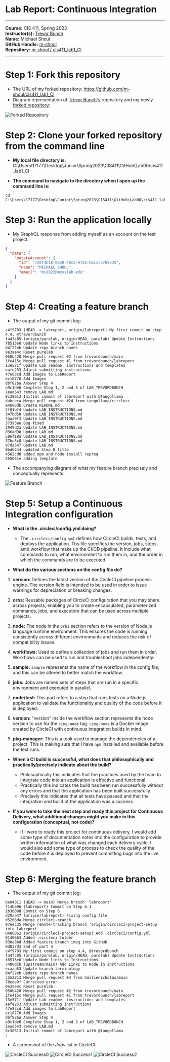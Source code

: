 # Lab Report: Continuous Integration
___
**Course:** CIS 411, Spring 2023  
**Instructor(s):** [Trevor Bunch](https://github.com/trevordbunch)  
**Name:** Michael Shoul  
**GitHub Handle:** [m-shoul](https://github.com/m-shoul)  
**Repository:** [m-shoul / cis411_lab1_CI](https://github.com/m-shoul/cis411_lab1_CI) 
___

# Step 1: Fork this repository
- The URL of my forked repository: https://github.com/m-shoul/cis411_lab1_CI
- Diagram representation of [Trevor Bunch's](https://github.com/trevordbunch/cis411_lab1_CI) repository and my newly [forked repository](https://github.com/m-shoul/cis411_lab1_CI):

![Forked Repository](/assets/ForkLab1.svg)  

# Step 2: Clone your forked repository from the command line  
- **My local file directory is:** C:\Users\17177\Desktop\Junior\Spring2023\CIS411\GitHub\Lab00\cis411_lab1_CI

- **The command to navigate to the directory when I open up the command line is:** 
```
cd C:\Users\17177\Desktop\Junior\Spring2023\CIS411\GitHub\Lab00\cis411_lab1_CI
```

# Step 3: Run the application locally
- My GraphQL response from adding myself as an account on the test project:
``` json
{
  "data": {
    "mutateAccount": {
      "id": "720f4b18-8630-40c2-972a-b81cc5769335",
      "name": "MICHAEL SHOUL",
      "email": "ms1822@messiah.edu"
    }
  }
}
```

# Step 4: Creating a feature branch
- The output of my git commit log:
```
c4f9703 (HEAD -> labreport, origin/labreport) My first commit on step 4.4, @trevordbunch
fa4fc85 (origin/purelab, origin/HEAD, purelab) Update Instructions
f8513e0 Update Node links to Instructions
d4f22eb Update repo branch names
0e3ae4c Reset purelab
050b420 Merge pull request #2 from trevordbunch/main
1fe415c Merge pull request #1 from trevordbunch/labreport
13e571f Update Lab readme, instructions and templates
eafe253 Adjust submitting instructions
47e83cd Add images to LabReport
ec18770 Add Images
dbf826a Answer Step 4
a9c1de6 Complete Step 1, 2 and 3 of LAB_TREVORDBUNCH
1ead543 remove LAB.md
8c38613 Initial commit of labreport with @tangollama
dabceca Merge pull request #24 from tangollama/circleci
a4096db Create README.md
2f01bf4 Update LAB_INSTRUCTIONS.md
347bd50 Update LAB_INSTRUCTIONS.md
7aaa9f3 Update LAB_INSTRUCTIONS.md
37393ae Bug fixed
1949d2a Update LAB_INSTRUCTIONS.md
d36ad90 Update LAB.md
59ef18a Update LAB_INSTRUCTIONS.md
37be3c8 Update LAB_INSTRUCTIONS.md
97da547 Update LAB.md
0bd6244 updated Step 0 title
4562cd8 added npm and node install repreq
255051e adding template
```
- The accompanying diagram of what my feature branch precisely and conceptually represents:

![Feature Branch](/assets/FeatureBranch.svg)

# Step 5: Setup a Continuous Integration configuration
- **What is the .circleci/config.yml doing?**
  - The  ```.circleci/config.yml``` defines how CircleCI builds, tests, and deploys the application. Ths file specifies the version, jobs, steps, amd workflow that make up the CI/CD pipeline. It include what commands to run, what environment to run them in, and the order in which the commands are to be executed.

- **What do the various sections on the config file do?**
  
1. **version:**  Defines the latest version of the CircleCI pipeline process engine. The version field is intended to be used in order to issue warnings for depreciation or breaking changes.
   
2. **orbs:** Reusable packages of CircleCI configuration that you may share across projects, enabling you to create encapsulated, parameterized commands, jobs, and executors that can be used across multiple projects.
   
3. **node:** The node in the `orbs` section refers to the version of Node.js language runtime environment. This ensures the code is running consistently across different environments and reduces the risk of compatibility issues.
   
4. **workflows:** Used to define a collection of jobs and run them in order. Workflows can be used to run and troubleshoot jobs independently.
   
5. **sample:** `sample` represents the name of the workflow in the config file, and this can be altered to better match the workflow.

6. **jobs:** Jobs are named sets of steps that are run in a specific environment and executed in parallel.
   
7. **node/test:** This part refers to a step that runs tests on a Node.js application to validate the functionality and quality of the code before it is deployed.
   
8. **version:** "version" inside the workflow section represents the node version to use for the `cimg-node` tag. `cimg-node` is a Docker image created by CircleCI with continuous integration builds in mind.
 
9.  **pkg-manager:** This is a took used to manage the dependencies of a project. This is making sure that I have `npm` installed and available before the test runs.

- **When a CI build is successful, what does that philosophically and practically/precisely indicate about the build?**  
  - Philosophically this indicates that the practices used by the team to integrate code into an application is effective and functional.
  - Practically this indicates the build has been run successfully without any errors and that the application has been built successfully.
  - Precisely this indicates that all tests have passed and that the integration and build of the application was a success.

- **If you were to take the next step and ready this project for Continuous Delivery, what additional changes might you make in this configuration (conceptual, not code)?**  
  - If I were to ready this project for continuous delivery, I would add some type of documentation notes into the configuration to provide written information of what was changed each delivery cycle. I would also add some type of process to check the quality of the code before it is deployed to prevent committing bugs into the live environment.

# Step 6: Merging the feature branch
* The output of my git commit log:

```
be04011 (HEAD -> main) Merge branch 'labreport'
714ba96 (labreport) Commit on Step 6.1
1b3009d Commit on Step 6
d29ae47 (origin/labreport) Fixing config file
d5266da Merge circleci-branch
97eec35 Merge remote-tracking branch 'origin/circleci-project-setup' into labreport
0486862 (origin/circleci-project-setup) Add .circleci/config.yml
9140663 Added .circleci folder
038e8bd Added feature branch imag into GitHub
0d037d3 End of part 4
c4f9703 My first commit on step 4.4, @trevordbunch
fa4fc85 (origin/purelab, origin/HEAD, purelab) Update Instructions
f8513e0 Update Node links to Instructions
7490dcb (upstream/main) Add Links to Node in Instructions
ecaaa53 Update branch terminology
d4f22eb Update repo branch names
c552213 Merge pull request #3 from hallienicholas/main
78ede9f Corrected error
0e3ae4c Reset purelab
050b420 Merge pull request #2 from trevordbunch/main
1fe415c Merge pull request #1 from trevordbunch/labreport
13e571f Update Lab readme, instructions and templates
eafe253 Adjust submitting instructions
47e83cd Add images to LabReport
ec18770 Add Images
dbf826a Answer Step 4
a9c1de6 Complete Step 1, 2 and 3 of LAB_TREVORDBUNCH
1ead543 remove LAB.md
8c38613 Initial commit of labreport with @tangollama
:
```

* A screenshot of the _Jobs_ list in CircleCI:

![CircleCI Success0](../assets/DashboardJobs.png)
![CircleCI Success1](../assets/JobsTop.png)
![CircleCI Success2](../assets/JobsList.png)